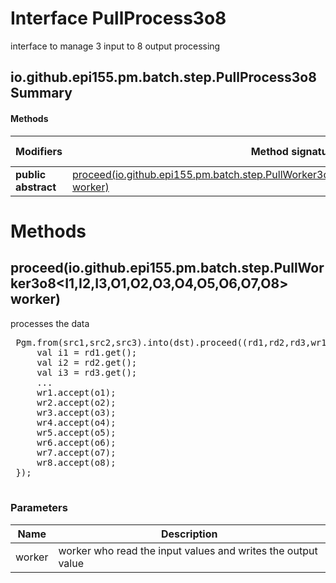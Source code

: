 Interface PullProcess3o8
========================
interface to manage 3 input to 8 output processing

io.github.epi155.pm.batch.step.PullProcess3o8 Summary
-------
#### Methods
| Modifiers           | Method signature                                                                                                                                                                        | Return type |
| ------------------- | --------------------------------------------------------------------------------------------------------------------------------------------------------------------------------------- | ----------- |
| **public abstract** | [proceed(io.github.epi155.pm.batch.step.PullWorker3o8<I1,I2,I3,O1,O2,O3,O4,O5,O6,O7,O8> worker)](#proceediogithubepi155pmbatchsteppullworker3o8i1-i2-i3-o1-o2-o3-o4-o5-o6-o7-o8-worker) | void        |

Methods
=======
proceed(io.github.epi155.pm.batch.step.PullWorker3o8<I1,I2,I3,O1,O2,O3,O4,O5,O6,O7,O8> worker)
----------------------------------------------------------------------------------------------
processes the data
 <pre>
 Pgm.from(src1,src2,src3).into(dst).proceed((rd1,rd2,rd3,wr1,wr2,wr3,wr4,wr5,wr6,wr7,wr8) -> {
     val i1 = rd1.get();
     val i2 = rd2.get();
     val i3 = rd3.get();
     ...
     wr1.accept(o1);
     wr2.accept(o2);
     wr3.accept(o3);
     wr4.accept(o4);
     wr5.accept(o5);
     wr6.accept(o6);
     wr7.accept(o7);
     wr8.accept(o8);
 });
 </pre>

### Parameters

| Name   | Description                                                  |
| ------ | ------------------------------------------------------------ |
| worker | worker who read the input values and writes the output value |


